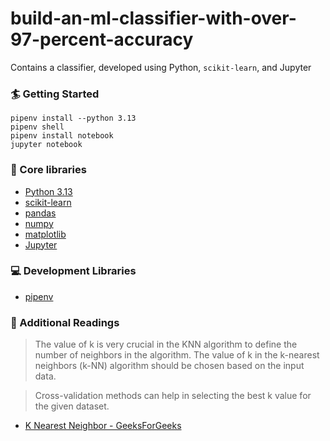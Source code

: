 # build-an-ml-classifier-with-over-97-percent-accuracy
Contains a classifier, developed using Python, `scikit-learn`, and Jupyter

### 🏄 Getting Started
```
pipenv install --python 3.13
pipenv shell
pipenv install notebook
jupyter notebook
```

### 🔧 Core libraries
- [Python 3.13](https://www.python.org/)
- [scikit-learn](https://scikit-learn.org/stable/)
- [pandas](https://pandas.pydata.org/)
- [numpy](https://numpy.org/)
- [matplotlib](https://matplotlib.org/)
- [Jupyter](https://jupyter.org/)

### 💻 Development Libraries
- [pipenv](https://pipenv.pypa.io/en/latest/)

### 📑 Additional Readings
> The value of k is very crucial in the KNN algorithm to define the number of neighbors in the algorithm. The value of k in the k-nearest neighbors (k-NN) algorithm should be chosen based on the input data.

> Cross-validation methods can help in selecting the best k value for the given dataset.

- [K Nearest Neighbor - GeeksForGeeks](https://www.geeksforgeeks.org/k-nearest-neighbours/)
